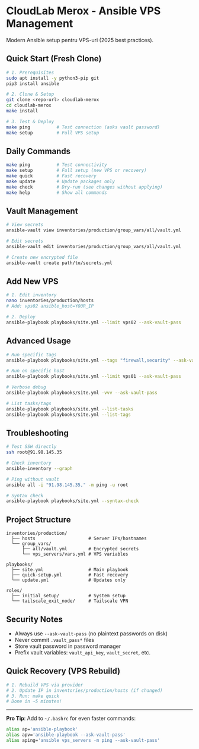 # CloudLab Merox - Ansible VPS Management

Modern Ansible setup pentru VPS-uri (2025 best practices).

## Quick Start (Fresh Clone)
```bash
# 1. Prerequisites
sudo apt install -y python3-pip git
pip3 install ansible

# 2. Clone & Setup
git clone <repo-url> cloudlab-merox
cd cloudlab-merox
make install

# 3. Test & Deploy
make ping          # Test connection (asks vault password)
make setup         # Full VPS setup
```

## Daily Commands
```bash
make ping          # Test connectivity
make setup         # Full setup (new VPS or recovery)
make quick         # Fast recovery
make update        # Update packages only
make check         # Dry-run (see changes without applying)
make help          # Show all commands
```

## Vault Management
```bash
# View secrets
ansible-vault view inventories/production/group_vars/all/vault.yml

# Edit secrets
ansible-vault edit inventories/production/group_vars/all/vault.yml

# Create new encrypted file
ansible-vault create path/to/secrets.yml
```

## Add New VPS
```bash
# 1. Edit inventory
nano inventories/production/hosts
# Add: vps02 ansible_host=YOUR_IP

# 2. Deploy
ansible-playbook playbooks/site.yml --limit vps02 --ask-vault-pass
```

## Advanced Usage
```bash
# Run specific tags
ansible-playbook playbooks/site.yml --tags "firewall,security" --ask-vault-pass

# Run on specific host
ansible-playbook playbooks/site.yml --limit vps01 --ask-vault-pass

# Verbose debug
ansible-playbook playbooks/site.yml -vvv --ask-vault-pass

# List tasks/tags
ansible-playbook playbooks/site.yml --list-tasks
ansible-playbook playbooks/site.yml --list-tags
```

## Troubleshooting
```bash
# Test SSH directly
ssh root@91.98.145.35

# Check inventory
ansible-inventory --graph

# Ping without vault
ansible all -i "91.98.145.35," -m ping -u root

# Syntax check
ansible-playbook playbooks/site.yml --syntax-check
```

## Project Structure
```
inventories/production/
  ├── hosts                    # Server IPs/hostnames
  └── group_vars/
      ├── all/vault.yml        # Encrypted secrets
      └── vps_servers/vars.yml # VPS variables

playbooks/
  ├── site.yml                 # Main playbook
  ├── quick-setup.yml          # Fast recovery
  └── update.yml               # Updates only

roles/
  ├── initial_setup/           # System setup
  └── tailscale_exit_node/     # Tailscale VPN
```

## Security Notes

- Always use `--ask-vault-pass` (no plaintext passwords on disk)
- Never commit `.vault_pass*` files
- Store vault password in password manager
- Prefix vault variables: `vault_api_key`, `vault_secret`, etc.

## Quick Recovery (VPS Rebuild)
```bash
# 1. Rebuild VPS via provider
# 2. Update IP in inventories/production/hosts (if changed)
# 3. Run: make quick
# Done in ~5 minutes!
```

---

**Pro Tip**: Add to `~/.bashrc` for even faster commands:
```bash
alias ap='ansible-playbook'
alias apv='ansible-playbook --ask-vault-pass'
alias aping='ansible vps_servers -m ping --ask-vault-pass'
```

